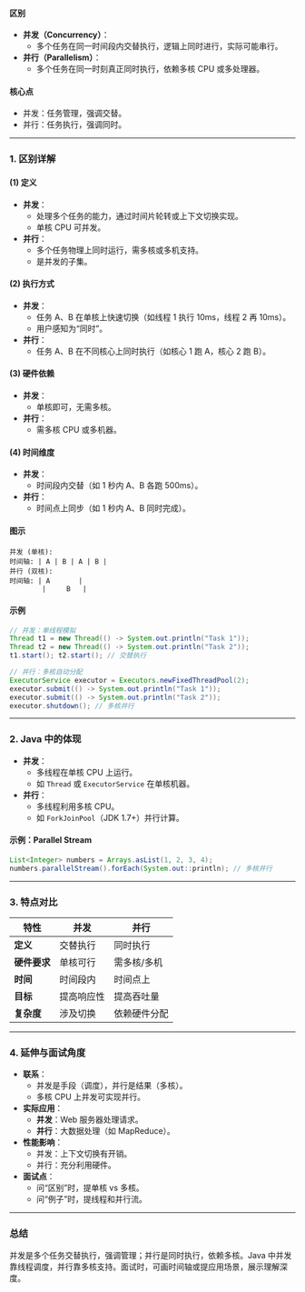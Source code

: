 
#### 区别
- **并发（Concurrency）**：
  - 多个任务在同一时间段内交替执行，逻辑上同时进行，实际可能串行。
- **并行（Parallelism）**：
  - 多个任务在同一时刻真正同时执行，依赖多核 CPU 或多处理器。

#### 核心点
- 并发：任务管理，强调交替。
- 并行：任务执行，强调同时。

---

### 1. 区别详解
#### (1) 定义
- **并发**：
  - 处理多个任务的能力，通过时间片轮转或上下文切换实现。
  - 单核 CPU 可并发。
- **并行**：
  - 多个任务物理上同时运行，需多核或多机支持。
  - 是并发的子集。

#### (2) 执行方式
- **并发**：
  - 任务 A、B 在单核上快速切换（如线程 1 执行 10ms，线程 2 再 10ms）。
  - 用户感知为“同时”。
- **并行**：
  - 任务 A、B 在不同核心上同时执行（如核心 1 跑 A，核心 2 跑 B）。

#### (3) 硬件依赖
- **并发**：
  - 单核即可，无需多核。
- **并行**：
  - 需多核 CPU 或多机器。

#### (4) 时间维度
- **并发**：
  - 时间段内交替（如 1 秒内 A、B 各跑 500ms）。
- **并行**：
  - 时间点上同步（如 1 秒内 A、B 同时完成）。

#### 图示
```
并发 (单核):
时间轴: | A | B | A | B |
并行 (双核):
时间轴: | A       |
        |     B   |
```

#### 示例
```java
// 并发：单线程模拟
Thread t1 = new Thread(() -> System.out.println("Task 1"));
Thread t2 = new Thread(() -> System.out.println("Task 2"));
t1.start(); t2.start(); // 交替执行

// 并行：多核自动分配
ExecutorService executor = Executors.newFixedThreadPool(2);
executor.submit(() -> System.out.println("Task 1"));
executor.submit(() -> System.out.println("Task 2"));
executor.shutdown(); // 多核并行
```

---

### 2. Java 中的体现
- **并发**：
  - 多线程在单核 CPU 上运行。
  - 如 `Thread` 或 `ExecutorService` 在单核机器。
- **并行**：
  - 多线程利用多核 CPU。
  - 如 `ForkJoinPool`（JDK 1.7+）并行计算。

#### 示例：Parallel Stream
```java
List<Integer> numbers = Arrays.asList(1, 2, 3, 4);
numbers.parallelStream().forEach(System.out::println); // 多核并行
```

---

### 3. 特点对比
| **特性**         | **并发**          | **并行**          |
|------------------|-------------------|-------------------|
| **定义**         | 交替执行          | 同时执行          |
| **硬件要求**     | 单核可行          | 需多核/多机       |
| **时间**         | 时间段内          | 时间点上          |
| **目标**         | 提高响应性        | 提高吞吐量        |
| **复杂度**       | 涉及切换         | 依赖硬件分配      |

---

### 4. 延伸与面试角度
- **联系**：
  - 并发是手段（调度），并行是结果（多核）。
  - 多核 CPU 上并发可实现并行。
- **实际应用**：
  - **并发**：Web 服务器处理请求。
  - **并行**：大数据处理（如 MapReduce）。
- **性能影响**：
  - 并发：上下文切换有开销。
  - 并行：充分利用硬件。
- **面试点**：
  - 问“区别”时，提单核 vs 多核。
  - 问“例子”时，提线程和并行流。

---

### 总结
并发是多个任务交替执行，强调管理；并行是同时执行，依赖多核。Java 中并发靠线程调度，并行靠多核支持。面试时，可画时间轴或提应用场景，展示理解深度。
